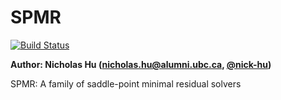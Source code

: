 # SPMR

[![Build Status](https://travis-ci.org/nick-hu/SPMR.svg?branch=master)](https://travis-ci.org/nick-hu/SPMR)
<!--- [![codecov](https://codecov.io/gh/nick-hu/SPMR/branch/master/graph/badge.svg)](https://codecov.io/gh/nick-hu/SPMR) -->

**Author: Nicholas Hu ([nicholas.hu@alumni.ubc.ca](mailto:nicholas.hu@alumni.ubc.ca), [@nick-hu](https://github.com/nick-hu))**

SPMR: A family of saddle-point minimal residual solvers
